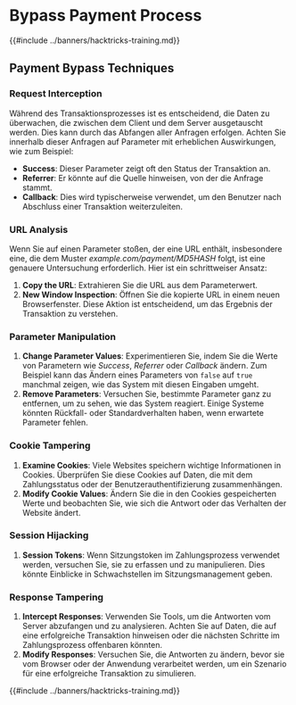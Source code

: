 # Bypass Payment Process

{{#include ../banners/hacktricks-training.md}}

## Payment Bypass Techniques

### Request Interception

Während des Transaktionsprozesses ist es entscheidend, die Daten zu überwachen, die zwischen dem Client und dem Server ausgetauscht werden. Dies kann durch das Abfangen aller Anfragen erfolgen. Achten Sie innerhalb dieser Anfragen auf Parameter mit erheblichen Auswirkungen, wie zum Beispiel:

- **Success**: Dieser Parameter zeigt oft den Status der Transaktion an.
- **Referrer**: Er könnte auf die Quelle hinweisen, von der die Anfrage stammt.
- **Callback**: Dies wird typischerweise verwendet, um den Benutzer nach Abschluss einer Transaktion weiterzuleiten.

### URL Analysis

Wenn Sie auf einen Parameter stoßen, der eine URL enthält, insbesondere eine, die dem Muster _example.com/payment/MD5HASH_ folgt, ist eine genauere Untersuchung erforderlich. Hier ist ein schrittweiser Ansatz:

1. **Copy the URL**: Extrahieren Sie die URL aus dem Parameterwert.
2. **New Window Inspection**: Öffnen Sie die kopierte URL in einem neuen Browserfenster. Diese Aktion ist entscheidend, um das Ergebnis der Transaktion zu verstehen.

### Parameter Manipulation

1. **Change Parameter Values**: Experimentieren Sie, indem Sie die Werte von Parametern wie _Success_, _Referrer_ oder _Callback_ ändern. Zum Beispiel kann das Ändern eines Parameters von `false` auf `true` manchmal zeigen, wie das System mit diesen Eingaben umgeht.
2. **Remove Parameters**: Versuchen Sie, bestimmte Parameter ganz zu entfernen, um zu sehen, wie das System reagiert. Einige Systeme könnten Rückfall- oder Standardverhalten haben, wenn erwartete Parameter fehlen.

### Cookie Tampering

1. **Examine Cookies**: Viele Websites speichern wichtige Informationen in Cookies. Überprüfen Sie diese Cookies auf Daten, die mit dem Zahlungsstatus oder der Benutzerauthentifizierung zusammenhängen.
2. **Modify Cookie Values**: Ändern Sie die in den Cookies gespeicherten Werte und beobachten Sie, wie sich die Antwort oder das Verhalten der Website ändert.

### Session Hijacking

1. **Session Tokens**: Wenn Sitzungstoken im Zahlungsprozess verwendet werden, versuchen Sie, sie zu erfassen und zu manipulieren. Dies könnte Einblicke in Schwachstellen im Sitzungsmanagement geben.

### Response Tampering

1. **Intercept Responses**: Verwenden Sie Tools, um die Antworten vom Server abzufangen und zu analysieren. Achten Sie auf Daten, die auf eine erfolgreiche Transaktion hinweisen oder die nächsten Schritte im Zahlungsprozess offenbaren könnten.
2. **Modify Responses**: Versuchen Sie, die Antworten zu ändern, bevor sie vom Browser oder der Anwendung verarbeitet werden, um ein Szenario für eine erfolgreiche Transaktion zu simulieren.

{{#include ../banners/hacktricks-training.md}}
